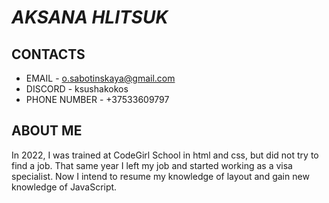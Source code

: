 # *AKSANA HLITSUK*


## CONTACTS
* EMAIL - o.sabotinskaya@gmail.com
* DISCORD - ksushakokos
* PHONE NUMBER - +37533609797


## ABOUT ME
In 2022, I was trained at CodeGirl School in html and css, but did not try to find a job. That same year I left my job and started working as a visa specialist. Now I intend to resume my knowledge of layout and gain new knowledge of JavaScript.